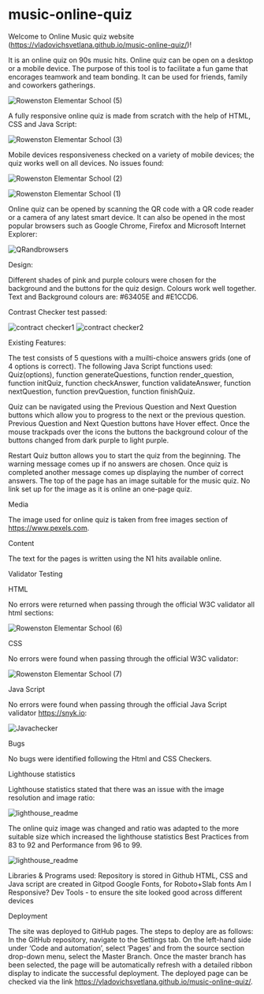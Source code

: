 # music-online-quiz

Welcome to Online Music quiz website  (https://vladovichsvetlana.github.io/music-online-quiz/)!

It is an online quiz on 90s music hits. Online quiz can be open on a desktop or a mobile device. The purpose of this tool is to facilitate a fun game that encorages teamwork and team bonding. It can be used for friends, family and coworkers gatherings.

![Rowenston Elementar School (5)](https://user-images.githubusercontent.com/107796276/198902094-de1ab6dd-77e1-4b2e-beb7-d4a7a1cd5642.jpg)

A fully responsive online quiz is made from scratch with the help of HTML, CSS and Java Script:

![Rowenston Elementar School (3)](https://user-images.githubusercontent.com/107796276/198901877-39a91b47-05eb-4418-b976-091141bb669d.jpg)


Mobile devices responsiveness checked on a variety of mobile devices; the quiz works well on all devices. No issues found:

![Rowenston Elementar School (2)](https://user-images.githubusercontent.com/107796276/198901794-08407e91-4d8b-4e51-ad60-e4311af68b10.jpg)

![Rowenston Elementar School (1)](https://user-images.githubusercontent.com/107796276/198901796-6a9a6ff8-403c-45cb-8a17-495347256f95.jpg)


Online quiz can be opened by scanning the QR code with a QR code reader or a camera of any latest smart device. It can also be opened in the most popular browsers such as Google Chrome, Firefox and Microsoft Internet Explorer:

![QRandbrowsers](https://user-images.githubusercontent.com/107796276/192121852-1fd7ad6c-2d5d-4c9a-b8b3-3238fd86f188.jpg)


Design:

Different shades of pink and purple colours were chosen for the background and the buttons for the quiz design. Colours work well together. Text and Background colours are: #63405E and #E1CCD6.

Contrast Checker test passed:

![contract checker1](https://user-images.githubusercontent.com/107796276/198850164-9f6a5973-e7b6-4c1c-aa25-169df67a1d29.jpg)
![contract checker2](https://user-images.githubusercontent.com/107796276/198850166-dee09f79-5f6c-45d5-b894-ad915686e4c8.jpg)
 
Existing Features:

The test consists of 5 questions with a muilti-choice answers grids (one of 4 options is correct). The following Java Script functions used: Quiz(options), function generateQuestions, function render_question, function initQuiz, function checkAnswer, function validateAnswer, function nextQuestion, function prevQuestion, function finishQuiz.
 
Quiz can be navigated using the Previous Question and Next Question buttons which allow you to progress to the next or the previous question. Previous Question and Next Question buttons have Hover effect. Once the mouse trackpads over the icons the buttons the background colour of the buttons changed from dark purple to light purple. 

Restart Quiz button allows you to start the quiz from the beginning. The warning message comes up if no answers are chosen. Once quiz is completed another message comes up displaying the number of correct answers. The top of the page has an image suitable for the music quiz. No link set up for the image as it is online an one-page quiz. 

Media

The image used for online quiz is taken from free images section of https://www.pexels.com.

Content

The text for the pages is written using the N1 hits available online. 

Validator Testing

HTML

No errors were returned when passing through the official W3C validator all html sections:

![Rowenston Elementar School (6)](https://user-images.githubusercontent.com/107796276/198902344-2cd44110-0950-41d4-89a4-17511376bc66.jpg)

CSS

No errors were found when passing through the official W3C validator:

![Rowenston Elementar School (7)](https://user-images.githubusercontent.com/107796276/198902372-73deaf62-737d-4105-847f-de0ab0a43833.jpg)

Java Script

No errors were found when passing through the official Java Script validator https://snyk.io:

![Javachecker](https://user-images.githubusercontent.com/107796276/192122467-a2cc741b-33db-4f28-b20b-1ad754453eaf.jpg)

Bugs

No bugs were identified following the Html and CSS Checkers.


Lighthouse statistics

Lighthouse statistics stated that there was an issue with the image resolution and image ratio:

![lighthouse_readme](https://user-images.githubusercontent.com/107796276/192120727-24241cf5-062d-45ff-becb-c8ab64e04bc5.jpg)

The online quiz image was changed and ratio was adapted to the more suitable size which increased the lighthouse statistics Best Practices from 83 to 92 and Performance from 96 to 99.

![lighthouse_readme](https://user-images.githubusercontent.com/107796276/192120721-05c0ea34-35c5-4f90-9953-8708ed21fbc3.jpg)

Libraries & Programs used:
Repository is stored in Github
HTML, CSS and Java script are created in Gitpod
Google Fonts, for Roboto+Slab fonts
Am I Responsive?
Dev Tools - to ensure the site looked good across different devices

Deployment

The site was deployed to GitHub pages. The steps to deploy are as follows: 
In the GitHub repository, navigate to the Settings tab. On the left-hand side under ‘Code and automation’, select ‘Pages’ and from the source section drop-down menu, select the Master Branch. Once the master branch has been selected, the page will be automatically refresh with a detailed ribbon display to indicate the successful deployment. The deployed page can be checked via the link https://vladovichsvetlana.github.io/music-online-quiz/.


